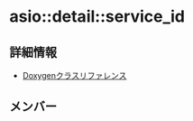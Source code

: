 # asio::detail::service_id



## 詳細情報

- [Doxygenクラスリファレンス](https://lang-ship.com/reference/ESP32/latest/classasio_1_1detail_1_1service__id.html)

## メンバー

